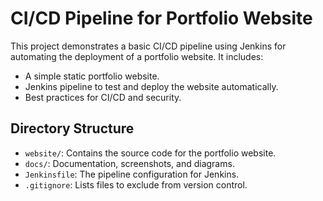 # CI/CD Pipeline for Portfolio Website

This project demonstrates a basic CI/CD pipeline using Jenkins for automating the deployment of a portfolio website. It includes:
- A simple static portfolio website.
- Jenkins pipeline to test and deploy the website automatically.
- Best practices for CI/CD and security.

## Directory Structure
- `website/`: Contains the source code for the portfolio website.
- `docs/`: Documentation, screenshots, and diagrams.
- `Jenkinsfile`: The pipeline configuration for Jenkins.
- `.gitignore`: Lists files to exclude from version control.

